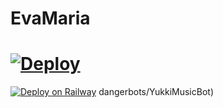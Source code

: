 # EvaMaria

# [![Deploy](https://www.herokucdn.com/deploy/button.svg)](https://heroku.com/deploy?template=https://github.com/dangerbots/bestkid)
[![Deploy on Railway](https://railway.app/button.svg)](https://railway.app/new/template?template=https://github.com/dangerbots/bestkid)
dangerbots/YukkiMusicBot)

